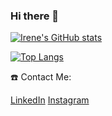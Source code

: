 ### Hi there 👋



[![Irene's GitHub stats](https://github-readme-stats.vercel.app/api?username=irenelopez30&count_private=true&show_icons=true&theme=radical&include_all_commits=true)](https://github.com/anuraghazra/github-readme-stats)

[![Top Langs](https://github-readme-stats.vercel.app/api/top-langs/?username=irenelopez30&layout=compact&langs_count=10)](https://github.com/anuraghazra/github-readme-stats)

☎️ Contact Me:

[LinkedIn](https://www.linkedin.com/in/irene-l%C3%B3pez-8b9992252/)
[Instagram](https://www.instagram.com/irene_lopez_30)
